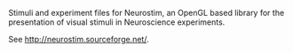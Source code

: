 Stimuli and experiment files for Neurostim, an OpenGL based library for the
presentation of visual stimuli in Neuroscience experiments.

See http://neurostim.sourceforge.net/.

